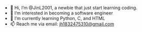 - 👋 Hi, I’m @JinL2001, a newbie that just start learning coding. 
- 👀 I’m interested in becoming a software engineer
- 🌱 I’m currently learning Python, C, and HTML
- 📫 Reach me via email: jh1832475310@gmail.com

<!---
JinL2001/JinL2001 is a ✨ special ✨ repository because its `README.md` (this file) appears on your GitHub profile.
You can click the Preview link to take a look at your changes.
--->
